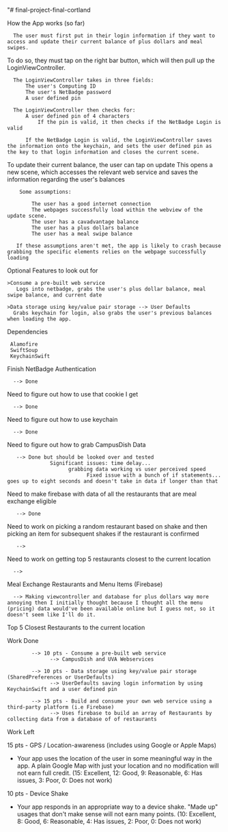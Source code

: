 "# final-project-final-cortland

How the App works (so far)
      
      The user must first put in their login information if they want to access and update their current balance of plus dollars and meal swipes.
  
  To do so, they must tap on the right bar button, which will then pull up the LoginViewController. 
  
      The LoginViewController takes in three fields: 
          The user's Computing ID
          The user's NetBadge password
          A user defined pin
          
      The LoginViewController then checks for:
          A user defined pin of 4 characters
              If the pin is valid, it then checks if the NetBadge Login is valid

          If the NetBadge Login is valid, the LoginViewController saves the information onto the keychain, and sets the user defined pin as the key to that login information and closes the current scene. 
       
  To update their current balance, the user can tap on update
      This opens a new scene, which accesses the relevant web service and saves the information regarding the user's balances
      
        Some assumptions:
            
            The user has a good internet connection
            The webpages successfully load within the webview of the update scene.
            The user has a cavadvantage balance
            The user has a plus dollars balance
            The user has a meal swipe balance
       
       If these assumptions aren't met, the app is likely to crash because grabbing the specific elements relies on the webpage successfully loading
       


Optional Features to look out for


    >Consume a pre-built web service 
       Logs into netbadge, grabs the user's plus dollar balance, meal swipe balance, and current date
    
    >Data storage using key/value pair storage --> User Defaults
      Grabs keychain for login, also grabs the user's previous balances when loading the app. 

Dependencies
     
     Alamofire
     SwiftSoup
     KeychainSwift



Finish NetBadge Authentication

      --> Done

Need to figure out how to use that cookie I get
      
      --> Done

Need to figure out how to use keychain
      
      --> Done
  
Need to figure out how to grab CampusDish Data
       
       --> Done but should be looked over and tested
                  Significant issues: time delay... 
                        grabbing data working vs user perceived speed    
                              Fixed issue with a bunch of if statements... goes up to eight seconds and doesn't take in data if longer than that

Need to make firebase with data of all the restaurants that are meal exchange eligible 
            
       --> Done
           
       
Need to work on picking a random restaurant based on shake and then picking an item for subsequent shakes if the restaurant is confirmed
      
       -->
     
Need to work on getting top 5 restaurants closest to the current location
     
      -->


Meal Exchange Restaurants and Menu Items (Firebase)

      --> Making viewcontroller and database for plus dollars way more annoying then I initially thought because I thought all the menu (pricing) data would've been available online but I guess not, so it doesn't seem like I'll do it.

Top 5 Closest Restaurants to the current location

Work Done

            --> 10 pts - Consume a pre-built web service 
                  --> CampusDish and UVA Webservices

            --> 10 pts - Data storage using key/value pair storage (SharedPreferences or UserDefaults) 
                  --> UserDefaults saving login information by using KeychainSwift and a user defined pin
                  
            --> 15 pts - Build and consume your own web service using a third-party platform (i.e Firebase) 
                  --> Uses firebase to build an array of Restaurants by collecting data from a database of of restaurants


Work Left

15 pts - GPS / Location-awareness (includes using Google or Apple Maps) 
- Your app uses the location of the user in some meaningful way in the app. A plain Google Map with just your location and no modification will not earn full credit. (15: Excellent, 12: Good, 9: Reasonable, 6: Has issues, 3: Poor, 0: Does not work)


10 pts - Device Shake 
- Your app responds in an appropriate way to a device shake. "Made up" usages that don't make sense will not earn many points. (10: Excellent, 8: Good, 6: Reasonable, 4: Has issues, 2: Poor, 0: Does not work)
